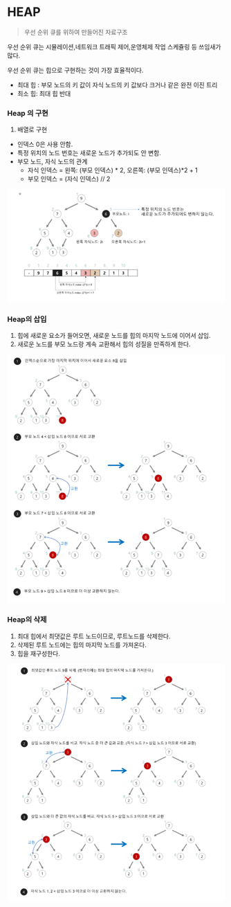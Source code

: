 # HEAP

> 우선 순위 큐를 위하여 만들어진 자료구조

우선 순위 큐는 시뮬레이션,네트워크 트래픽 제어,운영체제 작업 스케쥴링 등 쓰임새가 많다.

우선 순위 큐는 힙으로 구현하는 것이 가장 효율적이다.

- 최대 힙 : 부모 노드의 키 값이 자식 노드의 키 값보다 크거나 같은 완전 이진 트리
- 최소 힙:  최대 힙 반대



### Heap 의 구현

1. 배열로 구현

- 인덱스 0은 사용 안함.
- 특정 위치의 노드 번호는 새로운 노드가 추가되도 안 변함.
- 부모 노드, 자식 노드의 관계
  - 자식 인덱스 = 왼쪽: (부모 인덱스) * 2, 오른쪽: (부모 인덱스)*2 + 1
  - 부모 인덱스 = (자식 인덱스) // 2

![image-20200909190136234](heap.assets/image-20200909190136234.png)

### Heap의 삽입

1. 힙에 새로운 요소가 들어오면, 새로운 노드를 힙의 마지막 노드에 이어서 삽입.
2. 새로운 노드를 부모 노드랑 계속 교환해서 힙의 성질을 만족하게 한다.

![image-20200909185910083](heap.assets/image-20200909185910083.png)

### Heap의 삭제

1. 최대 힙에서 최댓값은 루트 노드이므로, 루트노드를 삭제한다.
2. 삭제된 루트 노드에는 힙의 마지막 노드를 가져온다.
3. 힙을 재구성한다.

![image-20200909190052628](heap.assets/image-20200909190052628.png)
